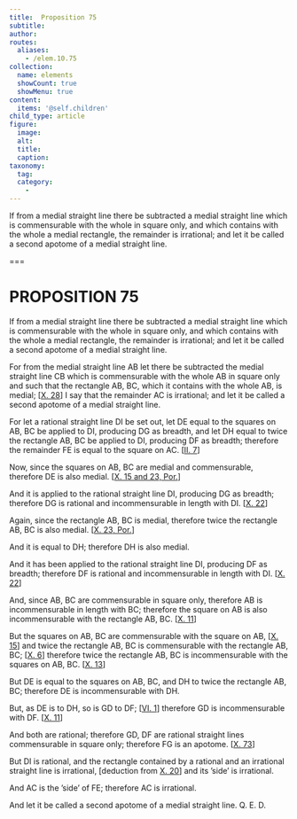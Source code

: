 ```yaml
---
title:  Proposition 75
subtitle: 
author:
routes:
  aliases:
    - /elem.10.75
collection:
  name: elements
  showCount: true
  showMenu: true
content:
  items: '@self.children'
child_type: article
figure:
  image:
  alt:
  title:
  caption:
taxonomy:
  tag:
  category:
    - 
---
```


<p><hi rend="ital">If from a medial straight line there be subtracted a medial straight line which is commensurable with the whole in square only, and which contains with the whole a medial rectangle, the remainder is irrational; and let it be called a</hi>
       <hi rend="bold">second apotome of a medial</hi>
       <hi rend="ital">straight line</hi>. </p>

===

<h1>PROPOSITION 75</h1>
<p><span class="ital">If from a medial straight line there be subtracted a medial straight line which is commensurable with the whole in square only, and which contains with the whole a medial rectangle, the remainder is irrational; and let it be called a</span>
       <span class="bold">second apotome of a medial</span>
       <span class="ital">straight line</span>. </p>

<p>For from the medial straight line <span class="ital">AB</span> let there be subtracted the medial straight line <span class="ital">CB</span> which is commensurable with the whole <span class="ital">AB</span> in square only and such that the rectangle <span class="ital">AB</span>, <span class="ital">BC</span>, which it contains with the whole <span class="ital">AB</span>, is medial; [<a href="/elem.10.28">X. 28</a>] I say that the remainder <span class="ital">AC</span> is irrational; and let it <span class="bold">be called a second apotome of a medial</span> straight line. 
      </p>

<p>For let a rational straight line <span class="ital">DI</span> be set out, let <span class="ital">DE</span> equal to the squares on <span class="ital">AB</span>, <span class="ital">BC</span> be applied to <span class="ital">DI</span>, producing <span class="ital">DG</span> as breadth, and let <span class="ital">DH</span> equal to twice the rectangle <span class="ital">AB</span>, <span class="ital">BC</span> be applied to <span class="ital">DI</span>, producing <span class="ital">DF</span> as breadth; therefore the remainder <span class="ital">FE</span> is equal to the square on <span class="ital">AC</span>. [<a href="/elem.2.7">II. 7</a>] </p>

<p>Now, since the squares on <span class="ital">AB</span>, <span class="ital">BC</span> are medial and commensurable, therefore <span class="ital">DE</span> is also medial. [<a href="/elem.10.15 elem.10.23.p.1">X. 15 and 23, Por.</a>] </p>

<p>And it is applied to the rational straight line <span class="ital">DI</span>, producing <span class="ital">DG</span> as breadth; therefore <span class="ital">DG</span> is rational and incommensurable in length with <span class="ital">DI</span>. [<a href="/elem.10.22">X. 22</a>] </p>

<p>Again, since the rectangle <span class="ital">AB</span>, <span class="ital">BC</span> is medial, therefore twice the rectangle <span class="ital">AB</span>, <span class="ital">BC</span> is also medial. [<a href="/elem.10.23.p.1">X. 23, Por.</a>] <pb n="162"/></p>

<p>And it is equal to <span class="ital">DH</span>; therefore <span class="ital">DH</span> is also medial. </p>

<p>And it has been applied to the rational straight line <span class="ital">DI</span>, producing <span class="ital">DF</span> as breadth; therefore <span class="ital">DF</span> is rational and incommensurable in length with <span class="ital">DI</span>. [<a href="/elem.10.22">X. 22</a>] </p>

<p>And, since <span class="ital">AB</span>, <span class="ital">BC</span> are commensurable in square only, therefore <span class="ital">AB</span> is incommensurable in length with <span class="ital">BC</span>; therefore the square on <span class="ital">AB</span> is also incommensurable with the rectangle <span class="ital">AB</span>, <span class="ital">BC</span>. [<a href="/elem.10.11">X. 11</a>] </p>

<p>But the squares on <span class="ital">AB</span>, <span class="ital">BC</span> are commensurable with the square on <span class="ital">AB</span>, [<a href="/elem.10.15">X. 15</a>] and twice the rectangle <span class="ital">AB</span>, <span class="ital">BC</span> is commensurable with the rectangle <span class="ital">AB</span>, <span class="ital">BC</span>; [<a href="/elem.10.6">X. 6</a>] therefore twice the rectangle <span class="ital">AB</span>, <span class="ital">BC</span> is incommensurable with the squares on <span class="ital">AB</span>, <span class="ital">BC</span>. [<a href="/elem.10.13">X. 13</a>] </p>

<p>But <span class="ital">DE</span> is equal to the squares on <span class="ital">AB</span>, <span class="ital">BC</span>, and <span class="ital">DH</span> to twice the rectangle <span class="ital">AB</span>, <span class="ital">BC</span>; therefore <span class="ital">DE</span> is incommensurable with <span class="ital">DH</span>. </p>

<p>But, as <span class="ital">DE</span> is to <span class="ital">DH</span>, so is <span class="ital">GD</span> to <span class="ital">DF</span>; [<a href="/elem.6.1">VI. 1</a>] therefore <span class="ital">GD</span> is incommensurable with <span class="ital">DF</span>. [<a href="/elem.10.11">X. 11</a>] </p>

<p>And both are rational; therefore <span class="ital">GD</span>, <span class="ital">DF</span> are rational straight lines commensurable in square only; therefore <span class="ital">FG</span> is an apotome. [<a href="/elem.10.73">X. 73</a>] </p>

<p>But <span class="ital">DI</span> is rational, and the rectangle contained by a rational and an irrational straight line is irrational, [deduction from <a href="/elem.10.20">X. 20</a>] and its ’side’ is irrational. </p>

<p>And <span class="ital">AC</span> is the ’side’ of <span class="ital">FE</span>; therefore <span class="ital">AC</span> is irrational. </p>

<p>And let it be called <span class="bold">a second apotome of a medial</span> straight line. Q. E. D.</p>
